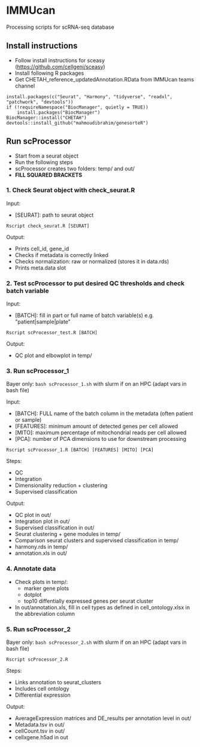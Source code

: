 # IMMUcan

Processing scripts for scRNA-seq database

## Install instructions

- Follow install instructions for sceasy (https://github.com/cellgeni/sceasy)
- Install following R packages
- Get CHETAH_reference_updatedAnnotation.RData from IMMUcan teams channel
```
install.packages(c("Seurat", "Harmony", "tidyverse", "readxl", "patchwork", "devtools"))
if (!requireNamespace("BiocManager", quietly = TRUE))
    install.packages("BiocManager")
BiocManager::install("CHETAH")
devtools::install_github("mahmoudibrahim/genesorteR") 
```

## Run scProcessor
- Start from a seurat object
- Run the following steps 
- scProcessor creates two folders: temp/ and out/
- **FILL SQUARED BRACKETS**

### 1. Check Seurat object with check_seurat.R

Input:
- [SEURAT]: path to seurat object

``` 
Rscript check_seurat.R [SEURAT] 
```

Output:
- Prints cell_id, gene_id
- Checks if metadata is correctly linked
- Checks normalization: raw or normalized (stores it in data.rds)
- Prints meta.data slot

### 2. Test scProcessor to put desired QC thresholds and check batch variable

Input:
- [BATCH]: fill in part or full name of batch variable(s) e.g. "patient|sample|plate"

``` 
Rscript scProcessor_test.R [BATCH]
```

Output:
- QC plot and elbowplot in temp/

### 3. Run scProcessor_1

Bayer only: `bash scProcessor_1.sh` with slurm if on an HPC (adapt vars in bash file)

Input:
- [BATCH]: FULL name of the batch column in the metadata (often patient or sample)
- [FEATURES]: minimum amount of detected genes per cell allowed
- [MITO]: maximum percentage of mitochondrial reads per cell allowed
- [PCA]: number of PCA dimensions to use for downstream processing

```
Rscript scProcessor_1.R [BATCH] [FEATURES] [MITO] [PCA]
```

Steps:
- QC
- Integration
- Dimensionality reduction + clustering
- Supervised classification

Output:
- QC plot in out/
- Integration plot in out/
- Supervised classification in out/
- Seurat clustering + gene modules in temp/
- Comparison seurat clusters and supervised classification in temp/
- harmony.rds in temp/
- annotation.xls in out/

### 4. Annotate data

- Check plots in temp/:
  - marker gene plots
  - dotplot
  - top10 diffentially expressed genes per seurat cluster
- In out/annotation.xls, fill in cell types as defined in cell_ontology.xlsx in the abbreviation column


### 5. Run scProcessor_2

Bayer only: `bash scProcessor_2.sh` with slurm if on an HPC (adapt vars in bash file)

```
Rscript scProcessor_2.R
```
Steps:
- Links annotation to seurat_clusters
- Includes cell ontology
- Differential expression

Output: 
- AverageExpression matrices and DE_results per annotation level in out/
- Metadata.tsv in out/
- cellCount.tsv in out/
- cellxgene.h5ad in out
